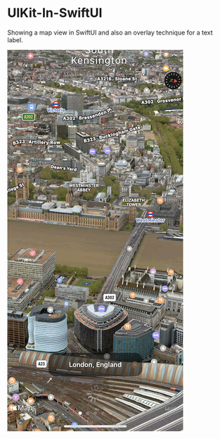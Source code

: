 # UIKit-In-SwiftUI
Showing a map view in SwiftUI and also an overlay technique for a text label.

![Screenshot](./london.png)
